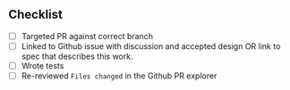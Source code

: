 <!-- < < < < < < < < < < < < < < < < < < < < < < < < < < < < < < < < < ☺
v                               ✰  Thanks for creating a PR! ✰    
v    Before smashing the submit button please review the checkboxes.
v    If a checkbox is n/a - please still include it but + a little note why
☺ > > > > > > > > > > > > > > > > > > > > > > > > > > > > > > > > >  -->

## Checklist
- [ ] Targeted PR against correct branch
- [ ] Linked to Github issue with discussion and accepted design OR link to spec that describes this work.
- [ ] Wrote tests
- [ ] Re-reviewed `Files changed` in the Github PR explorer
